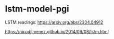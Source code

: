 # lstm-model-pgi

LSTM readings:
https://arxiv.org/abs/2304.04912

https://nicodjimenez.github.io/2014/08/08/lstm.html
